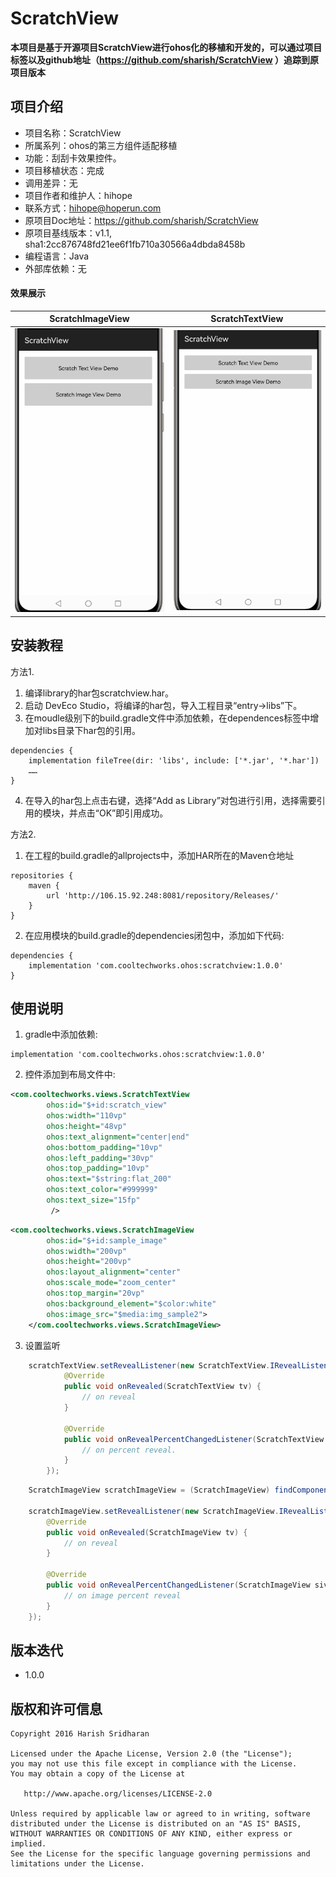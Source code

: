 # ScratchView

**本项目是基于开源项目ScratchView进行ohos化的移植和开发的，可以通过项目标签以及github地址（https://github.com/sharish/ScratchView ）追踪到原项目版本**

## 项目介绍

- 项目名称：ScratchView
- 所属系列：ohos的第三方组件适配移植
- 功能：刮刮卡效果控件。
- 项目移植状态：完成
- 调用差异：无
- 项目作者和维护人：hihope
- 联系方式：hihope@hoperun.com
- 原项目Doc地址：https://github.com/sharish/ScratchView
- 原项目基线版本：v1.1, sha1:2cc876748fd21ee6f1fb710a30566a4dbda8458b
- 编程语言：Java
- 外部库依赖：无

#### 效果展示

|     ScratchImageView                |        ScratchTextView              | 
| ----------------------------  | ----------------------------- | 
| ![gif](screenshots/scratch_image_view_demo.gif) | ![gif](screenshots/scratch_text_view_demo.gif)   |

## 安装教程

方法1.

1. 编译library的har包scratchview.har。
2. 启动 DevEco Studio，将编译的har包，导入工程目录“entry->libs”下。
3. 在moudle级别下的build.gradle文件中添加依赖，在dependences标签中增加对libs目录下har包的引用。
```
dependencies {
    implementation fileTree(dir: 'libs', include: ['*.jar', '*.har'])
	……
}
```
4. 在导入的har包上点击右键，选择“Add as Library”对包进行引用，选择需要引用的模块，并点击“OK”即引用成功。

方法2.

1. 在工程的build.gradle的allprojects中，添加HAR所在的Maven仓地址
```
repositories {
    maven {
        url 'http://106.15.92.248:8081/repository/Releases/'
    }
}
```
2. 在应用模块的build.gradle的dependencies闭包中，添加如下代码:
```
dependencies {
    implementation 'com.cooltechworks.ohos:scratchview:1.0.0'
}
```

## 使用说明

1. gradle中添加依赖:
```
implementation 'com.cooltechworks.ohos:scratchview:1.0.0'
```

2. 控件添加到布局文件中:
```xml
<com.cooltechworks.views.ScratchTextView
        ohos:id="$+id:scratch_view"
        ohos:width="110vp"
        ohos:height="48vp"
        ohos:text_alignment="center|end"
        ohos:bottom_padding="10vp"
        ohos:left_padding="30vp"
        ohos:top_padding="10vp"
        ohos:text="$string:flat_200"
        ohos:text_color="#999999"
        ohos:text_size="15fp"
         />
```
```xml
<com.cooltechworks.views.ScratchImageView
        ohos:id="$+id:sample_image"
        ohos:width="200vp"
        ohos:height="200vp"
        ohos:layout_alignment="center"
        ohos:scale_mode="zoom_center"
        ohos:top_margin="20vp"
        ohos:background_element="$color:white"
        ohos:image_src="$media:img_sample2">
    </com.cooltechworks.views.ScratchImageView>
```

3. 设置监听
```java
    scratchTextView.setRevealListener(new ScratchTextView.IRevealListener() {
            @Override
            public void onRevealed(ScratchTextView tv) {
                // on reveal
            }
    
            @Override
            public void onRevealPercentChangedListener(ScratchTextView stv, float percent) {
                // on percent reveal.
            }
        });
```

```java
    ScratchImageView scratchImageView = (ScratchImageView) findComponentById(ResourceTable.Id_sample_image);
    
    scratchImageView.setRevealListener(new ScratchImageView.IRevealListener() {
        @Override
        public void onRevealed(ScratchImageView tv) {
            // on reveal
        }
    
        @Override
        public void onRevealPercentChangedListener(ScratchImageView siv, float percent) {
            // on image percent reveal
        }
    });
```

## 版本迭代

- 1.0.0

## 版权和许可信息

```
Copyright 2016 Harish Sridharan

Licensed under the Apache License, Version 2.0 (the "License");
you may not use this file except in compliance with the License.
You may obtain a copy of the License at

   http://www.apache.org/licenses/LICENSE-2.0

Unless required by applicable law or agreed to in writing, software
distributed under the License is distributed on an "AS IS" BASIS,
WITHOUT WARRANTIES OR CONDITIONS OF ANY KIND, either express or implied.
See the License for the specific language governing permissions and
limitations under the License.
```



